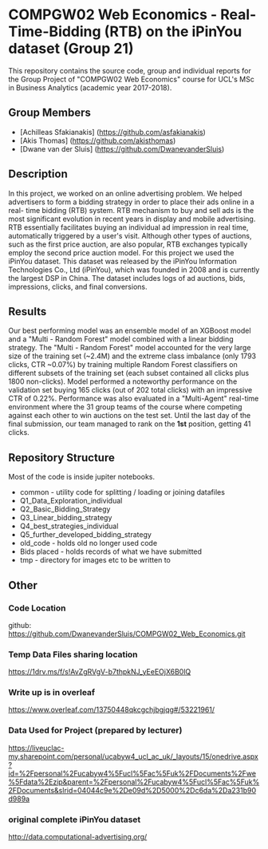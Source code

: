 # COMPGW02 Web Economics - Real-Time-Bidding (RTB) on the iPinYou dataset (Group 21)
This repository contains the source code, group and individual reports for the Group Project of "COMPGW02 Web Economics" course for UCL's MSc in Business Analytics (academic year 2017-2018).


## Group Members
* [Achilleas Sfakianakis] (https://github.com/asfakianakis)
* [Akis Thomas] (https://github.com/akisthomas)
* [Dwane van der Sluis] (https://github.com/DwanevanderSluis)

## Description
In this project, we worked on an online advertising problem. We helped advertisers to form a bidding strategy in order to place their ads online in a real-
time bidding (RTB) system. RTB mechanism to buy and sell ads is the most significant evolution in recent years in display and mobile advertising. RTB essentially facilitates 
buying an individual ad impression in real time, automatically triggered by a user's visit. Although other types of auctions, such as the first price auction, are also popular, RTB exchanges typically employ the second price auction model.
For this project we used the iPinYou dataset. This dataset was released by the iPinYou Information Technologies Co., Ltd (iPinYou), which was founded in 2008 and is currently 
the largest DSP in China. The dataset includes logs of ad auctions, bids, impressions, clicks, and final conversions.

## Results
Our best performing model was an ensemble model of an XGBoost model and a "Multi - Random Forest" model combined with a linear bidding strategy. The "Multi - Random Forest" model
accounted for the very large size of the training set (~2.4M) and the extreme class imbalance (only 1793 clicks, CTR ~0.07%) by training multiple Random Forest classifiers on
different subsets of the training set (each subset contained all clicks plus 1800 non-clicks). Model performed a noteworthy performance on the validation set buying 165 clicks (out of
202 total clicks) with an impressive CTR of 0.22%. Performance was also evaluated in a "Multi-Agent" real-time environment where the 31 group teams of the course where competing 
against each other to win auctions on the test set. Until the last day of the final submission, our team managed to rank on the __1st__ position, getting 41 clicks.

## Repository Structure

Most of the code is inside jupiter notebooks. 

* common - utility code for splitting / loading or joining datafiles 
* Q1_Data_Exploration_individual
* Q2_Basic_Bidding_Strategy
* Q3_Linear_bidding_strategy
* Q4_best_strategies_individual
* Q5_further_developed_bidding_strategy
* old_code - holds old no longer used code
* Bids placed - holds records of what we have submitted  
* tmp - directory for images etc to be written to

## Other

### Code Location
github: https://github.com/DwanevanderSluis/COMPGW02_Web_Economics.git

### Temp Data Files sharing location  
https://1drv.ms/f/s!AvZgRVgV-b7thpkNJ_yEeEOjX6B0lQ

### Write up is in overleaf 
https://www.overleaf.com/13750448qkcgchjbgjqg#/53221961/

### Data Used for Project (prepared by lecturer)
https://liveuclac-my.sharepoint.com/personal/ucabyw4_ucl_ac_uk/_layouts/15/onedrive.aspx?id=%2Fpersonal%2Fucabyw4%5Fucl%5Fac%5Fuk%2FDocuments%2Fwe%5Fdata%2Ezip&parent=%2Fpersonal%2Fucabyw4%5Fucl%5Fac%5Fuk%2FDocuments&slrid=04044c9e%2De09d%2D5000%2Dc6da%2Da231b90d989a

### original complete iPinYou dataset 
http://data.computational-advertising.org/




